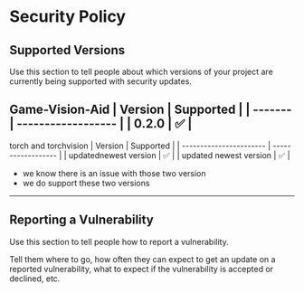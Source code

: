 # Security Policy

## Supported Versions

Use this section to tell people about which versions of your project are
currently being supported with security updates.

Game-Vision-Aid
| Version | Supported          |
| ------- | ------------------ |
| 0.2.0   | :white_check_mark: |
---------------------------------


torch and torchvision
|                 Version | Supported          |
| ----------------------- | ------------------ |
| updatednewest version   | :white_check_mark: |
| updated newest version  | :white_check_mark: |

- we know there is an issue with those two version
- we do support these two versions
---------------------------------


## Reporting a Vulnerability

Use this section to tell people how to report a vulnerability.

Tell them where to go, how often they can expect to get an update on a
reported vulnerability, what to expect if the vulnerability is accepted or
declined, etc.
